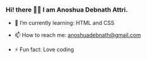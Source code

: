 ### Hi! there 👋🏻 I am Anoshua Debnath Attri.


<!--**anoshuattri/anoshuattri** is a ✨ _special_ ✨ repository because its `README.md` (this file) appears on your GitHub profile.

Here are some ideas to get you started:

- 🔭 I’m currently working on ... -->
- 🌱 I’m currently learning:  HTML and CSS
<!--- 👯 I’m looking to collaborate on ...
- 🤔 I’m looking for help with ...
- 💬 Ask me about ... -->
- 📫 How to reach me: anoshuadebnath@gmail.com
<!--- 😄 Pronouns: ... -->
- ⚡ Fun fact: Love coding


